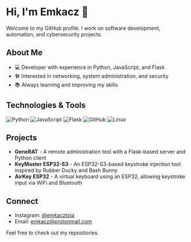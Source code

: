 # Hi, I'm Emkacz 👋

Welcome to my GitHub profile. I work on software development, automation, and cybersecurity projects.

## About Me

- 💻 Developer with experience in Python, JavaScript, and Flask
- 🛠️ Interested in networking, system administration, and security
- 📚 Always learning and improving my skills

## Technologies & Tools

![Python](https://img.shields.io/badge/-Python-3776AB?style=flat-square&logo=python&logoColor=white)
![JavaScript](https://img.shields.io/badge/-JavaScript-F7DF1E?style=flat-square&logo=javascript&logoColor=black)
![Flask](https://img.shields.io/badge/-Flask-000000?style=flat-square&logo=flask&logoColor=white)
![GitHub](https://img.shields.io/badge/-GitHub-181717?style=flat-square&logo=github&logoColor=white)
![Linux](https://img.shields.io/badge/-Linux-FCC624?style=flat-square&logo=linux&logoColor=black)




## Projects

- **GeneRAT** - A remote administration tool with a Flask-based server and Python client
- **KeyMaster ESP32-S3** - An ESP32-S3-based keystroke injection tool inspired by Rubber Ducky and Bash Bunny
- **AirKey ESP32** - A virtual keyboard using an ESP32, allowing keystroke input via WiFi and Bluetooth

## Connect
- Instagram: [@emkacztoja](https://instagram.com/emkacztoja)
- Email: emkacz@protonmail.com

Feel free to check out my repositories.

